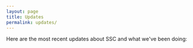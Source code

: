 ```yaml
---
layout: page
title: Updates
permalink: updates/
---
```


Here are the most recent updates about SSC and what we've been doing:

<!-- TODO: Inject posts from _post here using for loop in ruby. -->

<!--[Creation of SSC Analytics]({{ site.baseurl }}{% post_url 2018-11-02-SSC-Analytics-Was-Founded %})-->
